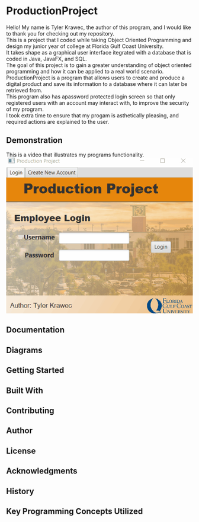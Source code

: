 # ProductionProject
Hello! My name is Tyler Krawec, the author of this program, and I would like to thank you for checking out my repository. <br />
This is a project that I coded while taking Object Oriented Programming and design my junior year of college at Florida Gulf Coast University. <br />
It takes shape as a graphical user interface itegrated with a database that is coded in Java, JavaFX, and SQL.<br />
The goal of this project is to gain a greater understanding of object oriented programming and how it can be applied to a real world scenario. <br />
ProductionProject is a program that allows users to create and produce a digital product and save its information to a database where it can later be retrieved from.<br />
This program also has apassword protected login screen so that only registered users with an account may interact with, to improve the security of my program. <br />
I took extra time to ensure that my progam is asthetically pleasing, and required actions are explained to the user.<br />

## Demonstration
This is a video that illustrates my programs functionality. <br />
![Production Project Gif](resources/ProductionProjectGif.gif)

## Documentation


## Diagrams


## Getting Started


## Built With


## Contributing


## Author


## License


## Acknowledgments


## History


## Key Programming Concepts Utilized


